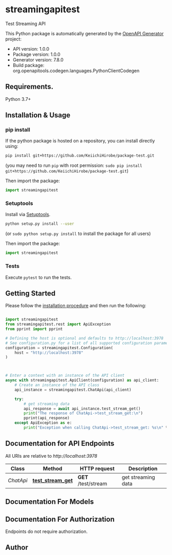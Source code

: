 # streamingapitest
Test Streaming API


This Python package is automatically generated by the [OpenAPI Generator](https://openapi-generator.tech) project:

- API version: 1.0.0
- Package version: 1.0.0
- Generator version: 7.8.0
- Build package: org.openapitools.codegen.languages.PythonClientCodegen

## Requirements.

Python 3.7+

## Installation & Usage
### pip install

If the python package is hosted on a repository, you can install directly using:

```sh
pip install git+https://github.com/KeiichiHirobe/package-test.git
```
(you may need to run `pip` with root permission: `sudo pip install git+https://github.com/KeiichiHirobe/package-test.git`)

Then import the package:
```python
import streamingapitest
```

### Setuptools

Install via [Setuptools](http://pypi.python.org/pypi/setuptools).

```sh
python setup.py install --user
```
(or `sudo python setup.py install` to install the package for all users)

Then import the package:
```python
import streamingapitest
```

### Tests

Execute `pytest` to run the tests.

## Getting Started

Please follow the [installation procedure](#installation--usage) and then run the following:

```python

import streamingapitest
from streamingapitest.rest import ApiException
from pprint import pprint

# Defining the host is optional and defaults to http://localhost:3978
# See configuration.py for a list of all supported configuration parameters.
configuration = streamingapitest.Configuration(
    host = "http://localhost:3978"
)



# Enter a context with an instance of the API client
async with streamingapitest.ApiClient(configuration) as api_client:
    # Create an instance of the API class
    api_instance = streamingapitest.ChatApi(api_client)

    try:
        # get streaming data
        api_response = await api_instance.test_stream_get()
        print("The response of ChatApi->test_stream_get:\n")
        pprint(api_response)
    except ApiException as e:
        print("Exception when calling ChatApi->test_stream_get: %s\n" % e)

```

## Documentation for API Endpoints

All URIs are relative to *http://localhost:3978*

Class | Method | HTTP request | Description
------------ | ------------- | ------------- | -------------
*ChatApi* | [**test_stream_get**](docs/ChatApi.md#test_stream_get) | **GET** /test/stream | get streaming data


## Documentation For Models



<a id="documentation-for-authorization"></a>
## Documentation For Authorization

Endpoints do not require authorization.


## Author




